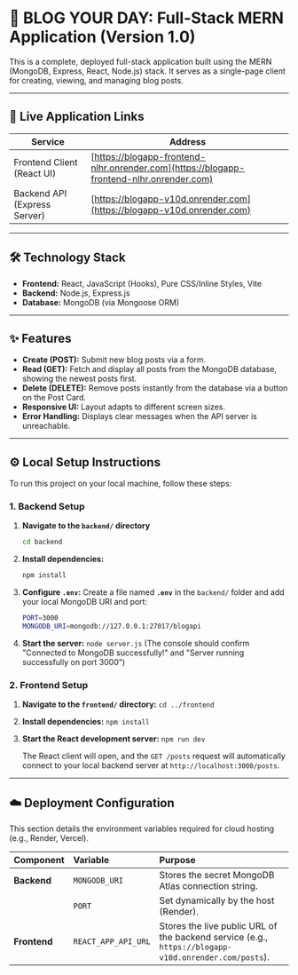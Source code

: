 # 📖 BLOG YOUR DAY: Full-Stack MERN Application (Version 1.0)

This is a complete, deployed full-stack application built using the MERN (MongoDB, Express, React, Node.js) stack. It serves as a single-page client for creating, viewing, and managing blog posts.

---

## 🚀 Live Application Links

| Service                        | Address                                                                 |
|--------------------------------|-------------------------------------------------------------------------|
| Frontend Client (React UI)     | [https://blogapp-frontend-nlhr.onrender.com](https://blogapp-frontend-nlhr.onrender.com) |
| Backend API (Express Server)   | [https://blogapp-v10d.onrender.com](https://blogapp-v10d.onrender.com)   |

---

## 🛠 Technology Stack

- **Frontend:** React, JavaScript (Hooks), Pure CSS/Inline Styles, Vite  
- **Backend:** Node.js, Express.js  
- **Database:** MongoDB (via Mongoose ORM)

---

## ✨ Features
- **Create (POST):** Submit new blog posts via a form.
- **Read (GET):** Fetch and display all posts from the MongoDB database, showing the newest posts first.
- **Delete (DELETE):** Remove posts instantly from the database via a button on the Post Card.
- **Responsive UI:** Layout adapts to different screen sizes.
- **Error Handling:** Displays clear messages when the API server is unreachable.

---

## ⚙️ Local Setup Instructions

To run this project on your local machine, follow these steps:

### 1. Backend Setup

1. **Navigate to the `backend/` directory**
   ```bash
   cd backend

2. **Install dependencies:**
   ```bash
   npm install
   
3. **Configure `.env`:** Create a file named **`.env`** in the `backend/` folder and add your local MongoDB URI and port:

   ```bash
   PORT=3000
   MONGODB_URI=mongodb://127.0.0.1:27017/blogapi
4. **Start the server:** `node server.js`
   (The console should confirm "Connected to MongoDB successfully!" and "Server running successfully on port 3000")

### 2. Frontend Setup

1. **Navigate to the `frontend/` directory:** `cd ../frontend`

2. **Install dependencies:** `npm install`

3. **Start the React development server:** `npm run dev`

   The React client will open, and the `GET /posts` request will automatically connect to your local backend server at `http://localhost:3000/posts`.

---

## ☁️ Deployment Configuration

This section details the environment variables required for cloud hosting (e.g., Render, Vercel).

| Component | Variable | Purpose |
| :--- | :--- | :--- |
| **Backend** | `MONGODB_URI` | Stores the secret MongoDB Atlas connection string. |
| | `PORT` | Set dynamically by the host (Render). |
| **Frontend** | `REACT_APP_API_URL` | Stores the live public URL of the backend service (e.g., `https://blogapp-v10d.onrender.com/posts`). |  
 
   
   
   
   

  

